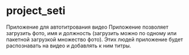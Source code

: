 # project_seti

Приложение для автотитрования видео
Приложение позволяет загрузить фото, имя и должность (загрузить можно по одному или пакетной загрузкой множество фото). Этих людей приложение будет распознавать на видео и добавлять к ним титры. 
